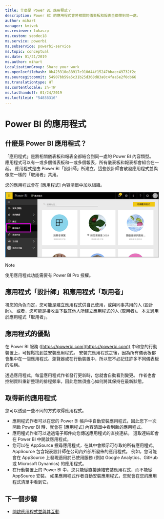 ```yaml
---
title: 什麼是 Power BI 應用程式？
description: Power BI 的應用程式會將相關的儀表板和報表全都帶到同一處。
author: mihart
manager: kvivek
ms.reviewer: lukaszp
ms.custom: seodec18
ms.service: powerbi
ms.subservice: powerbi-service
ms.topic: conceptual
ms.date: 01/21/2019
ms.author: mihart
LocalizationGroup: Share your work
ms.openlocfilehash: 0b423310e88917c910d44f15247bbaec49732f2c
ms.sourcegitcommit: 54907bb59a5c31b25d368d83a0c4faa5e2f0db66
ms.translationtype: HT
ms.contentlocale: zh-TW
ms.lasthandoff: 01/24/2019
ms.locfileid: "54838316"
---
```

# <a name="apps-in-power-bi"></a>Power BI 的應用程式
## <a name="what-is-a-power-bi-app"></a>什麼是 Power BI 應用程式？
「應用程式」是將相關儀表板和報表全都結合到同一處的 Power BI 內容類型。 應用程式可以有一或多個儀表板和一或多個報表，所有儀表板和報表都會組合在一起。 應用程式是由 Power BI「設計師」所建立，這些設計師會散發應用程式並與像您一樣的「取用者」共用。 

您的應用程式會在 [應用程式] 內容清單中加以組織。

![Power BI 的應用程式](./media/end-user-apps/power-bi-apps-nav.png)

> [!NOTE]
> 使用應用程式功能需要有 Power BI Pro 授權。 <!-- add link to how to figure out your license -->

## <a name="app-designers-and-app-consumers"></a>應用程式「設計師」和應用程式「取用者」
視您的角色而定，您可能是建立應用程式供自己使用，或與同事共用的人 (設計師)。 或者，您可能是接收並下載其他人所建立應用程式的人 (取用者)。 本文適用於應用程式「取用者」。

## <a name="advantages-of-apps"></a>應用程式的優點
在 Power BI 服務 ([https://powerbi.com](https://powerbi.com)) 中和您的行動裝置上，可輕鬆找到並安裝應用程式。 安裝完應用程式之後，因為所有儀表板都會集中在一個應用程式、瀏覽器或在行動裝置中，所以您不必記住許多不同儀表板的名稱。

透過應用程式，每當應用程式作者發行更新時，您就會自動看到變更。 作者也會控制資料重新整理的排程頻率，因此您無須擔心如何將其保持在最新狀態。 

<!-- add conceptual art -->
## <a name="get-a-new-app"></a>取得新的應用程式
您可以透過一些不同的方式取得應用程式。 
- 應用程式作者可以在您的 Power BI 帳戶中自動安裝應用程式，因此您下一次開啟 Power BI 時，就會在 [應用程式] 內容清單中看到新的應用程式。 
- 應用程式作者可以透過電子郵件向您傳送應用程式的直接連結。 選取連結即會在 Power BI 中開啟應用程式。
- 您可以在 AppSource 搜尋應用程式，在其中會顯示可存取的所有應用程式。 AppSource 包含報表設計師在公司內外部所發佈的應用程式。 例如，您可能會在 AppSource 上發現適用於已使用服務 (例如 Google Analytics、GitHub 或 Microsoft Dynamics) 的應用程式。 
- 在行動裝置上的 Power BI 中，您只能從直接連結安裝應用程式，而不能從 AppSource 安裝。 如果應用程式作者自動安裝應用程式，您就會在您的應用程式清單中看到它。


## <a name="next-step"></a>下一個步驟
* [開啟應用程式並與其互動](end-user-app-view.md)

